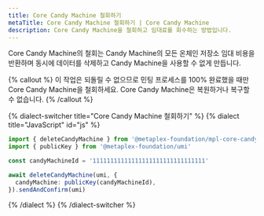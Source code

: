```yaml
---
title: Core Candy Machine 철회하기
metaTitle: Core Candy Machine 철회하기 | Core Candy Machine
description: Core Candy Machine을 철회하고 임대료를 회수하는 방법입니다.
---
```


Core Candy Machine의 철회는 Candy Machine의 모든 온체인 저장소 임대 비용을 반환하며 동시에 데이터를 삭제하고 Candy Machine을 사용할 수 없게 만듭니다.

{% callout %}
이 작업은 되돌릴 수 없으므로 민팅 프로세스를 100% 완료했을 때만 Core Candy Machine을 철회하세요. Core Candy Machine은 복원하거나 복구할 수 없습니다.
{% /callout %}

{% dialect-switcher title="Core Candy Machine 철회하기" %}
{% dialect title="JavaScript" id="js" %}

```ts
import { deleteCandyMachine } from '@metaplex-foundation/mpl-core-candy-machine'
import { publicKey } from '@metaplex-foundation/umi'

const candyMachineId = '11111111111111111111111111111111'

await deleteCandyMachine(umi, {
  candyMachine: publicKey(candyMachineId),
}).sendAndConfirm(umi)
```

{% /dialect %}
{% /dialect-switcher %}